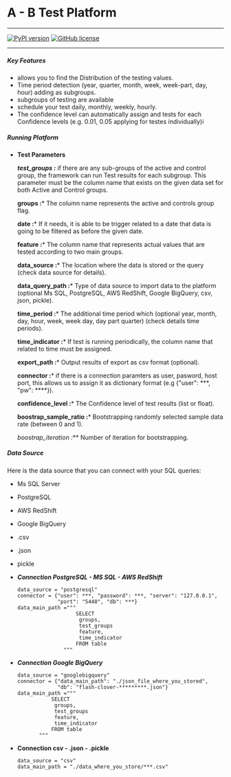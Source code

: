 
# A - B Test Platform

---------------------------

[![PyPI version](https://badge.fury.io/py/abtest.svg)](https://badge.fury.io/py/abtest)
[![GitHub license](https://img.shields.io/github/license/caglanakpinar/abtp)](https://github.com/caglanakpinar/abtp/blob/master/LICENSE)

----------------------------

##### Key Features

-   allows you to find the Distribution of the testing values.
-   Time period detection (year, quarter, month, week, week-part, day, hour) adding as subgroups.
-   subgroups of testing are available
-   schedule your test daily, monthly, weekly, hourly.
-   The confidence level can automatically assign and tests for each Confidence levels (e.g. 0.01, 0.05 applying for testes individually)i

##### Running Platform

- **Test Parameters**
    
    ***test_groups :*** if there are any sub-groups of the active and control group, the framework can run Test results for each subgroup. This parameter must be the column name that exists on the given data set for both Active and Control groups.
    
    **groups :*** The column name represents the active and controls group flag.
    
    **date :*** If it needs, it is able to be trigger related to a date that data is going to be filtered as before the given date.
    
    **feature :*** The column name that represents actual values that are tested according to two main groups.
    
    **data_source :*** The location where the data is stored or the query (check data source for details).
    
    **data_query_path :*** Type of data source to import data to the platform (optional Ms SQL, PostgreSQL, AWS RedShift, Google BigQuery, csv, json, pickle).
    
    **time_period :*** The additional time period which (optional year, month, day, hour, week, week day, day part quarter) (check details time periods).
    
    **time_indicator :*** If test is running periodically, the column name that related to time must be assigned.
    
    **export_path :*** Output results of export as csv format (optional).
    
    **connector :*** if there is a connection paramters as user, pasword, host port, this allows us to assign it as dictionary format (e.g {"user": ***, "pw": ****}).
    
    **confidence_level :*** The Confidence level of test results (list or float).
    
    **boostrap_sample_ratio :*** Bootstrapping randomly selected sample data rate (between 0 and 1).
    
    *boostrap_iteration :*** Number of iteration for bootstrapping.
    
    
    

##### Data Source
Here is the data source that you can connect with your SQL queries:

- Ms SQL Server
- PostgreSQL
- AWS RedShift
- Google BigQuery
- .csv
- .json
- pickle
    
-   ***Connection PostgreSQL - MS SQL - AWS RedShift***
    
        data_source = "postgresql"
        connector = {"user": ***, "password": ***, "server": "127.0.0.1", 
                     "port": "5440", "db": ***}
        data_main_path ="""
                           SELECT                             
                            groups,
                            test_groups
                            feature,
                            time_indicator
                           FROM table
                       """
        
        
-   ***Connection Google BigQuery***
        
        data_source = "googlebigquery"
        connector = {"data_main_path": "./json_file_where_you_stored", 
                     "db": "flash-clover-*********.json"}
        data_main_path ="""
                   SELECT                             
                    groups,
                    test_groups
                    feature,
                    time_indicator
                   FROM table
               """

-   **Connection csv - .json - .pickle** 
        
        data_source = "csv"
        data_main_path = "./data_where_you_store/***.csv"